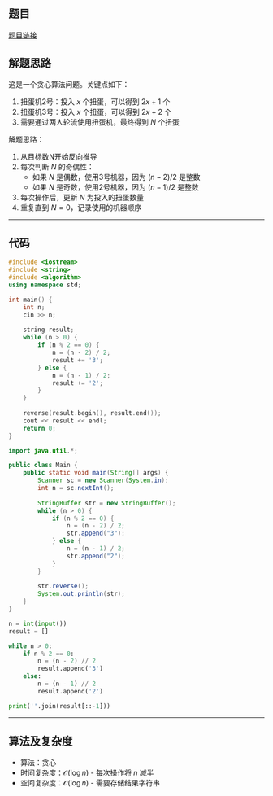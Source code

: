 ## 题目
[题目链接](https://www.nowcoder.com/practice/9d26441a396242a9a0f7d2106fc130c7?tpId=182&tqId=362276&sourceUrl=/exam/oj&channenl=wgithub&fromPut=wgithub)

## 解题思路

这是一个贪心算法问题。关键点如下：
1. 扭蛋机2号：投入 $x$ 个扭蛋，可以得到 $2x+1$ 个
2. 扭蛋机3号：投入 $x$ 个扭蛋，可以得到 $2x+2$ 个
3. 需要通过两人轮流使用扭蛋机，最终得到 $N$ 个扭蛋

解题思路：
1. 从目标数N开始反向推导
2. 每次判断 $N$ 的奇偶性：
   - 如果 $N$ 是偶数，使用3号机器，因为 $(n-2)/2$ 是整数
   - 如果 $N$ 是奇数，使用2号机器，因为 $(n-1)/2$ 是整数
3. 每次操作后，更新 $N$ 为投入的扭蛋数量
4. 重复直到 $N=0$，记录使用的机器顺序

---

## 代码

``` cpp []
#include <iostream>
#include <string>
#include <algorithm>
using namespace std;

int main() {
    int n;
    cin >> n;
    
    string result;
    while (n > 0) {
        if (n % 2 == 0) {
            n = (n - 2) / 2;
            result += '3';
        } else {
            n = (n - 1) / 2;
            result += '2';
        }
    }
    
    reverse(result.begin(), result.end());
    cout << result << endl;
    return 0;
}
```

``` java []
import java.util.*;

public class Main {
    public static void main(String[] args) {
        Scanner sc = new Scanner(System.in);
        int n = sc.nextInt();
        
        StringBuffer str = new StringBuffer();
        while (n > 0) {
            if (n % 2 == 0) {
                n = (n - 2) / 2;
                str.append("3");
            } else {
                n = (n - 1) / 2;
                str.append("2");
            }
        }
        
        str.reverse();
        System.out.println(str);
    }
}
```

``` python []
n = int(input())
result = []

while n > 0:
    if n % 2 == 0:
        n = (n - 2) // 2
        result.append('3')
    else:
        n = (n - 1) // 2
        result.append('2')

print(''.join(result[::-1]))
```

---

## 算法及复杂度
- 算法：贪心
- 时间复杂度：$\mathcal{O}(\log n)$ - 每次操作将 $n$ 减半
- 空间复杂度：$\mathcal{O}(\log n)$ - 需要存储结果字符串
